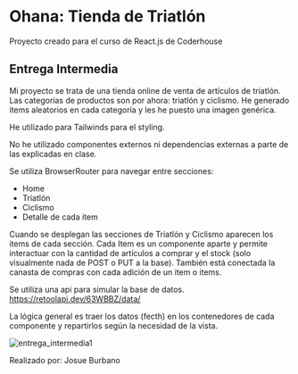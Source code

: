 # Ohana: Tienda de Triatlón

Proyecto creado para el curso de React.js de Coderhouse

## Entrega Intermedia

Mi proyecto se trata de una tienda online de venta de artículos de triatlón.
Las categorías de productos son por ahora: triatlón y ciclismo. He generado items aleatorios en cada categoría y les he puesto una imagen genérica.

He utilizado para Tailwinds para el styling.

No he utilizado componentes externos ni dependencias externas a parte de las explicadas en clase.

Se utiliza BrowserRouter para navegar entre secciones:
 - Home
 - Triatlón
 - Ciclismo
 - Detalle de cada ítem

Cuando se desplegan las secciones de Triatlón y Ciclismo aparecen los items de cada sección. Cada Item es un componente aparte y permite interactuar con
la cantidad de artículos a comprar y el stock (solo visualmente nada de POST o PUT a la base). También está conectada la canasta de compras con cada adición de un item o items.

Se utiliza una api para simular la base de datos. https://retoolapi.dev/63WBBZ/data/

La lógica general es traer los datos (fecth) en los contenedores de cada componente y repartirlos según la necesidad de la vista.

![entrega_intermedia1](https://user-images.githubusercontent.com/32949277/135891445-d6ab2c3e-07cd-4c2b-a997-a4e81c5ec458.gif)


Realizado por: Josue Burbano
